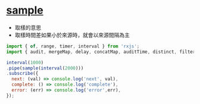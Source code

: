 # [sample](https://rxjs.dev/api/operators/sample)

- 取樣的意思
- 取樣時間差如果小於來源時，就會以來源間隔為主

```js
import { of, range, timer, interval } from 'rxjs';
import { audit, mergeMap, delay, concatMap, auditTime, distinct, filter, find, first, ignoreElements, last, sample } from 'rxjs/operators';

interval(1000)
.pipe(sample(interval(2000)))
.subscribe({
  next: (val) => console.log('next', val),
  complete: () => console.log('complete'),
  error: (err) => console.log('error',err),
});
```